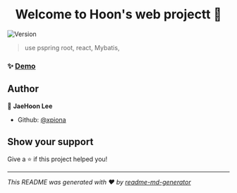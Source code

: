 <h1 align="center">Welcome to  Hoon's web projectt 👋</h1>
<p>
  <img alt="Version" src="https://img.shields.io/badge/version-0.0.1-blue.svg?cacheSeconds=2592000" />
</p>

> use pspring root, react,  Mybatis,

### ✨ [Demo](www.not.yet)

## Author

👤 **JaeHoon Lee**

* Github: [@xpiona](https://github.com/xpiona)

## Show your support

Give a ⭐️ if this project helped you!

***
_This README was generated with ❤️ by [readme-md-generator](https://github.com/kefranabg/readme-md-generator)_